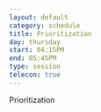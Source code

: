 ```yaml
---
layout: default
category: schedule
title: Prioritization
day: thursday
start: 04:15PM
end: 05:45PM
type: session
telecon: true
---
```


Prioritization
